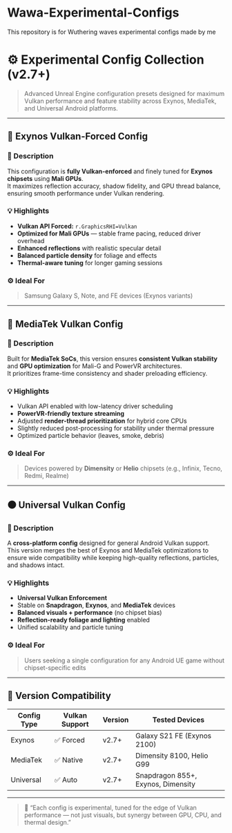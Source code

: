 # Wawa-Experimental-Configs
This repository is for Wuthering waves experimental configs made by me

# ⚙️ Experimental Config Collection (v2.7+)

> Advanced Unreal Engine configuration presets designed for maximum Vulkan performance and feature stability across Exynos, MediaTek, and Universal Android platforms.

---

## 🔹 Exynos Vulkan-Forced Config

### 📖 Description
This configuration is **fully Vulkan-enforced** and finely tuned for **Exynos chipsets** using **Mali GPUs**.  
It maximizes reflection accuracy, shadow fidelity, and GPU thread balance, ensuring smooth performance under Vulkan rendering.

### 💡 Highlights
- **Vulkan API Forced:** `r.GraphicsRHI=Vulkan`
- **Optimized for Mali GPUs** — stable frame pacing, reduced driver overhead  
- **Enhanced reflections** with realistic specular detail  
- **Balanced particle density** for foliage and effects  
- **Thermal-aware tuning** for longer gaming sessions  

### ⚙️ Ideal For
> Samsung Galaxy S, Note, and FE devices (Exynos variants)

---

## 🔸 MediaTek Vulkan Config

### 📖 Description
Built for **MediaTek SoCs**, this version ensures **consistent Vulkan stability** and **GPU optimization** for Mali-G and PowerVR architectures.  
It prioritizes frame-time consistency and shader preloading efficiency.

### 💡 Highlights
- Vulkan API enabled with low-latency driver scheduling  
- **PowerVR-friendly texture streaming**  
- Adjusted **render-thread prioritization** for hybrid core CPUs  
- Slightly reduced post-processing for stability under thermal pressure  
- Optimized particle behavior (leaves, smoke, debris)  

### ⚙️ Ideal For
> Devices powered by **Dimensity** or **Helio** chipsets (e.g., Infinix, Tecno, Redmi, Realme)

---

## ⚫ Universal Vulkan Config

### 📖 Description
A **cross-platform config** designed for general Android Vulkan support.  
This version merges the best of Exynos and MediaTek optimizations to ensure wide compatibility while keeping high-quality reflections, particles, and shadows intact.

### 💡 Highlights
- **Universal Vulkan Enforcement**
- Stable on **Snapdragon**, **Exynos**, and **MediaTek** devices  
- **Balanced visuals + performance** (no chipset bias)  
- **Reflection-ready foliage and lighting** enabled  
- Unified scalability and particle tuning  

### ⚙️ Ideal For
> Users seeking a single configuration for any Android UE game without chipset-specific edits

---

## 🧱 Version Compatibility
| Config Type | Vulkan Support | Version | Tested Devices |
|--------------|----------------|----------|----------------|
| Exynos | ✅ Forced | v2.7+ | Galaxy S21 FE (Exynos 2100) |
| MediaTek | ✅ Native | v2.7+ | Dimensity 8100, Helio G99 |
| Universal | ✅ Auto | v2.7+ | Snapdragon 855+, Exynos, Dimensity |

---

> 🧩 “Each config is experimental, tuned for the edge of Vulkan performance — not just visuals, but synergy between GPU, CPU, and thermal design.”
